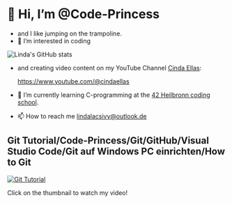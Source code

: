 # 👋 Hi, I’m @Code-Princess 
- and I like jumping on the trampoline.
- 👀 I’m interested in coding
  
![Linda's GitHub stats](https://github-readme-stats.vercel.app/api?username=code-princess&show_icons=true&theme=radical)

- and creating video content on my YouTube Channel [Cinda Ellas](https://www.youtube.com/@cindaellas):
  
  https://www.youtube.com/@cindaellas 
- 🌱 I’m currently learning C-programming at the [42 Heilbronn coding school](https://www.42heilbronn.de/en/).
- 📫 How to reach me lindalacsivy@outlook.de

## Git Tutorial/Code-Princess/Git/GitHub/Visual Studio Code/Git auf Windows PC einrichten/How to Git
[![Git Tutorial](https://img.youtube.com/vi/ZhrFfiJg5z0/0.jpg)](https://www.youtube.com/watch?v=ZhrFfiJg5z0)

Click on the thumbnail to watch my video!

<!---
- 💞️ I’m looking to collaborate on ...
Code-Princess/Code-Princess is a ✨ special ✨ repository because its `README.md` (this file) appears on your GitHub profile.
You can click the Preview link to take a look at your changes.
--->

